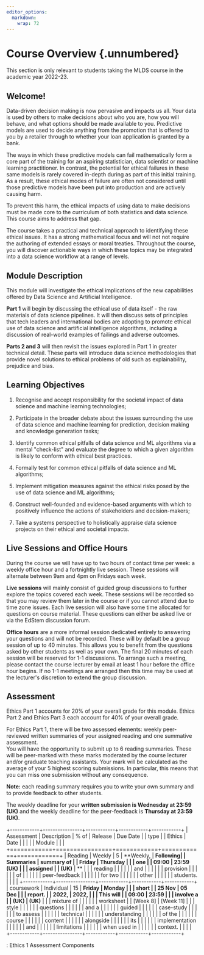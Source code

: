 ```yaml
---
editor_options:
  markdown:
    wrap: 72
---
```


# Course Overview {.unnumbered}

This section is only relevant to students taking the MLDS course in the
academic year 2022-23.

## Welcome!

Data-driven decision making is now pervasive and impacts us all. Your
data is used by others to make decisions about who you are, how you will
behave, and what options should be made available to you. Predictive
models are used to decide anything from the promotion that is offered to
you by a retailer through to whether your loan application is granted by
a bank.

The ways in which these predictive models can fail mathematically form a
core part of the training for an aspiring statistician, data scientist
or machine learning practitioner. In contrast, the potential for ethical
failures in these same models is rarely covered in-depth during as part
of this initial training. As a result, these ethical modes of failure
are often not considered until those predictive models have been put
into production and are actively causing harm.

To prevent this harm, the ethical impacts of using data to make
decisions must be made core to the curriculum of both statistics and
data science. This course aims to address that gap.

The course takes a practical and technical approach to identifying these
ethical issues. It has a strong mathematical focus and will not not
require the authoring of extended essays or moral treaties. Throughout
the course, you will discover actionable ways in which these topics may
be integrated into a data science workflow at a range of levels.

## Module Description

This module will investigate the ethical implications of the new
capabilities offered by Data Science and Artificial Intelligence.

**Part 1** will begin by discussing the ethical use of data itself - the
raw materials of data science pipelines. It will then discuss sets of
principles that tech leaders and international bodies are adopting to
promote ethical use of data science and artificial intelligence
algorithms, including a discussion of real-world examples of failings
and adverse outcomes.

**Parts 2 and 3** will then revisit the issues explored in Part 1 in
greater technical detail. These parts will introduce data science
methodologies that provide novel solutions to ethical problems of old
such as explainability, prejudice and bias.

## Learning Objectives

1.  Recognise and accept responsibility for the societal impact of data
    science and machine learning technologies;

2.  Participate in the broader debate about the issues surrounding the
    use of data science and machine learning for prediction, decision
    making and knowledge generation tasks;

3.  Identify common ethical pitfalls of data science and ML algorithms
    via a mental "check-list" and evaluate the degree to which a given
    algorithm is likely to conform with ethical best practices.

4.  Formally test for common ethical pitfalls of data science and ML
    algorithms;

5.  Implement mitigation measures against the ethical risks posed by the
    use of data science and ML algorithms;

6.  Construct well-founded and evidence-based arguments with which to
    positively influence the actions of stakeholders and
    decision-makers;

7.  Take a systems perspective to holistically appraise data science
    projects on their ethical and societal impacts.

## Live Sessions and Office Hours

During the course we will have up to two hours of contact time per week:
a weekly office hour and a fortnightly live session. These sessions will
alternate between 9am and 4pm on Fridays each week.

**Live sessions** will mainly consist of guided group discussions to
further explore the topics covered each week. These sessions will be
recorded so that you may review them later in the course or if you
cannot attend due to time zone issues. Each live session will also have
some time allocated for questions on course material. These questions
can either be asked live or via the EdStem discussion forum.

**Office hours** are a more informal session dedicated entirely to
answering your questions and will not be recorded. These will by default
be a group session of up to 40 minutes. This allows you to benefit from
the questions asked by other students as well as your own. The final 20
minutes of each session will be reserved for 1-1 discussions. To arrange
such a meeting, please contact the course lecturer by email at least 1
hour before the office hour begins. If no 1-1 meetings are arranged then
this time may be used at the lecturer's discretion to extend the group
discussion.

## Assessment

Ethics Part 1 accounts for 20% of your overall grade for this module.
Ethics Part 2 and Ethics Part 3 each account for 40% of your overall
grade.

For Ethics Part 1, there will be two assessed elements: weekly
peer-reviewed written summaries of your assigned reading and one
summative assessment.\
You will have the opportunity to submit up to 6 reading summaries. These
will be peer-marked with these marks moderated by the course lecturer
and/or graduate teaching assistants. Your mark will be calculated as the
average of your 5 highest scoring submissions. In particular, this means
that you can miss one submission without any consequence.

**Note:** each reading summary requires you to write your own summary
and to provide feedback to other students.

The weekly deadline for your **written submission is Wednesday at 23:59
(UK)** and the weekly deadline for the peer-feedback is **Thursday at
23:59 (UK)**.

+------------+----------------+------------+------------+------------+
| Assessment | Description    | \% of      | Release    | Due Date   |
| type       |                | Ethics     | Date       |            |
|            |                | Module     |            |            |
+============+================+============+============+============+
| Reading    | Weekly         | 5          | **Weekly,  | **Following|
| Summaries  | summary of     |            | Friday     | Thursday   |
|            | one            |            | 09:00      | 23:59 (UK) |
|            | assigned       |            | (UK)**     | **         |
|            | reading        |            |            |            |
|            | and            |            |            |            |
|            | provision      |            |            |            |
|            | of             |            |            |            |
|            | peer-feedback  |            |            |            |
|            | for two        |            |            |            |
|            | other          |            |            |            |
|            | students.      |            |            |            |
+------------+----------------+------------+------------+------------+
| coursework | Individual     | 15         | **Friday   | **Monday   |
|            | short          |            | 25 Nov     | 05 Dec     |
|            | report.        |            | 2022,      | 2022,      |
|            | This will      |            | 09:00      | 23:59      |
|            | involve a      |            | (UK)**     | (UK)**     |
|            | mixture of     |            |            |            |
|            | worksheet      |            | [Week 8]   | [Week 11]  |
|            | style          |            |            |            |
|            | questions      |            |            |            |
|            | and a          |            |            |            |
|            | guided         |            |            |            |
|            | case-study     |            |            |            |
|            | to assess      |            |            |            |
|            | technical      |            |            |            |
|            | understanding  |            |            |            |
|            | of the         |            |            |            |
|            | course         |            |            |            |
|            | content        |            |            |            |
|            | alongside      |            |            |            |
|            | its            |            |            |            |
|            | implementation |          |            |            |
|            | and            |            |            |            |
|            | limitations    |            |            |            |
|            | when used in   |            |            |            |
|            | context.       |            |            |            |
+------------+----------------+------------+------------+------------+

: Ethics 1 Assessment Components

